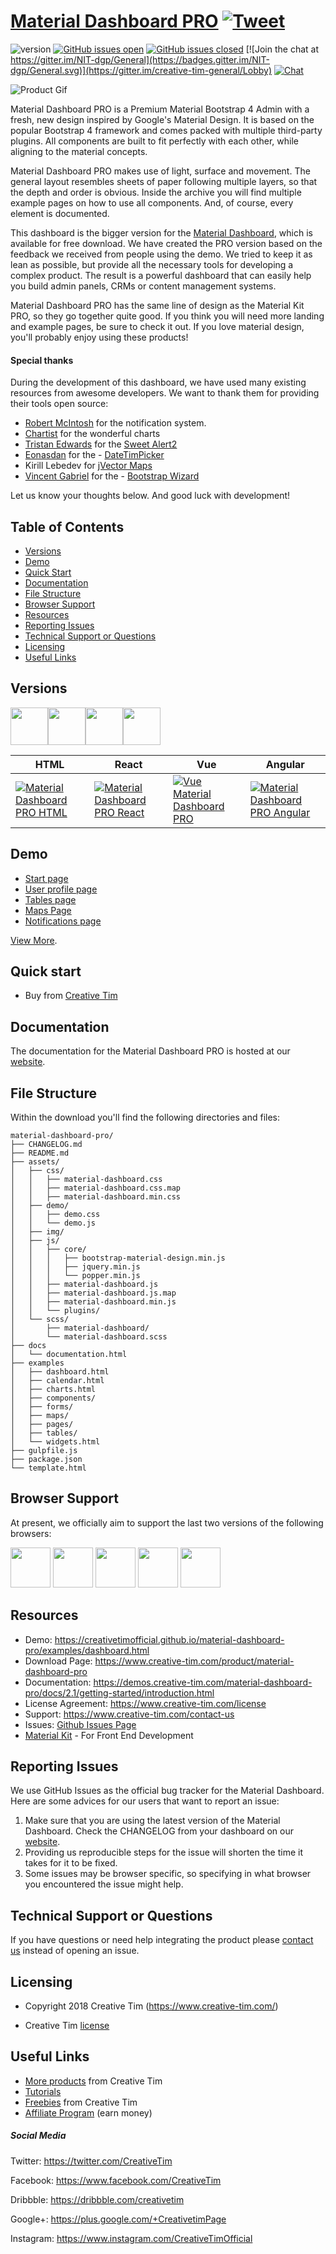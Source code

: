 # [Material Dashboard PRO](https://creativetimofficial.github.io/material-dashboard-pro/examples/dashboard.html) [![Tweet](https://img.shields.io/twitter/url/http/shields.io.svg?style=social&logo=twitter)](https://twitter.com/home?status=Material%20Dashboard,%20a%20free%20Material%20Bootstrap%204%20Admin%20Template%20%E2%9D%A4%EF%B8%8F%20https%3A//bit.ly/2Lyat1Y%20%23bootstrap%20%23material%20%23design%20%23developers%20%23freebie%20%20via%20%40CreativeTim)


 ![version](https://img.shields.io/badge/version-2.1.0-blue.svg)  [![GitHub issues open](https://img.shields.io/github/issues/creativetimofficial/ct-material-dashboard-pro.svg?maxAge=2592000)](https://github.com/creativetimofficial/ct-material-dashboard-pro/issues?q=is%3Aopen+is%3Aissue) [![GitHub issues closed](https://img.shields.io/github/issues-closed-raw/creativetimofficial/ct-material-dashboard-pro.svg?maxAge=2592000)](https://github.com/creativetimofficial/ct-material-dashboard-pro/issues?q=is%3Aissue+is%3Aclosed) [![Join the chat at https://gitter.im/NIT-dgp/General](https://badges.gitter.im/NIT-dgp/General.svg)](https://gitter.im/creative-tim-general/Lobby) [![Chat](https://img.shields.io/badge/chat-on%20discord-7289da.svg)](https://discord.gg/E4aHAQy)


![Product Gif](https://raw.githubusercontent.com/creativetimofficial/public-assets/master/material-dashboard-pro-html/material-dashboard-pro.gif)

Material Dashboard PRO is a Premium Material Bootstrap 4 Admin with a fresh, new design inspired by Google's Material Design. It is based on the popular Bootstrap 4 framework and comes packed with multiple third-party plugins. All components are built to fit perfectly with each other, while aligning to the material concepts.

Material Dashboard PRO makes use of light, surface and movement. The general layout resembles sheets of paper following multiple layers, so that the depth and order is obvious. Inside the archive you will find multiple example pages on how to use all components. And, of course, every element is documented.

This dashboard is the bigger version for the [Material Dashboard](https://www.creative-tim.com/product/material-dashboard), which is available for free download. We have created the PRO version based on the feedback we received from people using the demo. We tried to keep it as lean as possible, but provide all the necessary tools for developing a complex product. The result is a powerful dashboard that can easily help you build admin panels, CRMs or content management systems.


Material Dashboard PRO has the same line of design as the Material Kit PRO, so they go together quite good. If you think you will need more landing and example pages, be sure to check it out. If you love material design, you'll probably enjoy using these products!


#### Special thanks
During the development of this dashboard, we have used many existing resources from awesome developers. We want to thank them for providing their tools open source:
- [Robert McIntosh](https://github.com/mouse0270/bootstrap-notify) for the notification system.
- [Chartist](https://gionkunz.github.io/chartist-js/) for the wonderful charts
- [Tristan Edwards](https://twitter.com/t4t5) for the [Sweet Alert2](https://sweetalert2.github.io/)
- [Eonasdan](https://github.com/Eonasdan) for the - [DateTimPicker](https://eonasdan.github.io/bootstrap-datetimepicker/)
- Kirill Lebedev for [jVector Maps](http://jvectormap.com/)
- [Vincent Gabriel](https://twitter.com/gabrielva) for the - [Bootstrap Wizard](http://vinceg.github.io/twitter-bootstrap-wizard/)


Let us know your thoughts below. And good luck with development!


## Table of Contents

* [Versions](#versions) 
* [Demo](#demo)
* [Quick Start](#quick-start)
* [Documentation](#documentation)
* [File Structure](#file-structure)
* [Browser Support](#browser-support)
* [Resources](#resources)
* [Reporting Issues](#reporting-issues)
* [Technical Support or Questions](#technical-support-or-questions)
* [Licensing](#licensing)
* [Useful Links](#useful-links)



## Versions

[<img src="https://s3.amazonaws.com/creativetim_bucket/github/html.png" width="60" height="60" />](https://www.creative-tim.com/product/material-dashboard-pro)[<img src="https://s3.amazonaws.com/creativetim_bucket/github/react.svg" width="60" height="60" />](https://www.creative-tim.com/product/material-dashboard-pro-react)[<img src="https://s3.amazonaws.com/creativetim_bucket/github/vuejs.png" width="60" height="60" />](https://www.creative-tim.com/product/vue-material-dashboard-pro)[<img src="https://s3.amazonaws.com/creativetim_bucket/github/angular.png" width="60" height="60" />](https://www.creative-tim.com/product/material-dashboard-pro-angular2)



| HTML | React | Vue | Angular  |
| --- | --- | --- | ---  |
| [![Material Dashboard PRO  HTML](https://s3.amazonaws.com/creativetim_bucket/products/51/original/opt_mdp_thumbnail.jpg)](https://www.creative-tim.com/product/material-dashboard-pro)  | [![Material Dashboard PRO  React](https://s3.amazonaws.com/creativetim_bucket/products/80/original/opt_mdp_react_thumbnail.jpg)](https://www.creative-tim.com/product/material-dashboard-pro-react)  | [![Vue Material Dashboard PRO](https://s3.amazonaws.com/creativetim_bucket/products/87/original/opt_mdp_vue_thumbnail.jpg)](https://www.creative-tim.com/product/vue-material-dashboard-pro)  | [![Material Dashboard PRO  Angular](https://s3.amazonaws.com/creativetim_bucket/products/55/original/opt_mdp_angular_thumbnail.jpg)](https://www.creative-tim.com/product/material-dashboard-pro-angular2) 



## Demo

- [Start page](https://creativetimofficial.github.io/material-dashboard-pro/examples/dashboard.html)
- [User profile page](https://demos.creative-tim.com/material-dashboard-pro/examples/pages/user.html)
- [Tables page ](https://demos.creative-tim.com/material-dashboard-pro/examples/tables/extended.html)
- [Maps Page](https://demos.creative-tim.com/material-dashboard-pro/examples/maps/google.html)
- [Notifications page](https://demos.creative-tim.com/material-dashboard-pro/examples/components/notifications.html)

[View More](https://creativetimofficial.github.io/material-dashboard-pro/examples/dashboard.html).


## Quick start

- Buy from [Creative Tim](https://www.creative-tim.com/product/material-dashboard-pro)


## Documentation
The documentation for the Material Dashboard PRO is hosted at our [website](https://demos.creative-tim.com/material-dashboard-pro/docs/2.1/getting-started/introduction.html).


## File Structure
Within the download you'll find the following directories and files:

```
material-dashboard-pro/
├── CHANGELOG.md
├── README.md
├── assets/
│   ├── css/
│   │   ├── material-dashboard.css
│   │   ├── material-dashboard.css.map
│   │   ├── material-dashboard.min.css
│   ├── demo/
│   │   ├── demo.css
│   │   └── demo.js
│   ├── img/
│   ├── js/
│   │   ├── core/
│   │   │   ├── bootstrap-material-design.min.js
│   │   │   ├── jquery.min.js
│   │   │   └── popper.min.js
│   │   ├── material-dashboard.js
│   │   ├── material-dashboard.js.map
│   │   ├── material-dashboard.min.js
│   │   └── plugins/
│   └── scss/
│       ├── material-dashboard/
│       └── material-dashboard.scss
├── docs
│   └── documentation.html
├── examples
│   ├── dashboard.html
│   ├── calendar.html
│   ├── charts.html
│   ├── components/
│   ├── forms/
│   ├── maps/
│   ├── pages/
│   ├── tables/
│   └── widgets.html
├── gulpfile.js
├── package.json
└── template.html

```


## Browser Support

At present, we officially aim to support the last two versions of the following browsers:

<img src="https://s3.amazonaws.com/creativetim_bucket/github/browser/chrome.png" width="64" height="64"> <img src="https://s3.amazonaws.com/creativetim_bucket/github/browser/firefox.png" width="64" height="64"> <img src="https://s3.amazonaws.com/creativetim_bucket/github/browser/edge.png" width="64" height="64"> <img src="https://s3.amazonaws.com/creativetim_bucket/github/browser/safari.png" width="64" height="64"> <img src="https://s3.amazonaws.com/creativetim_bucket/github/browser/opera.png" width="64" height="64">



## Resources
- Demo: <https://creativetimofficial.github.io/material-dashboard-pro/examples/dashboard.html>
- Download Page: <https://www.creative-tim.com/product/material-dashboard-pro>
- Documentation: <https://demos.creative-tim.com/material-dashboard-pro/docs/2.1/getting-started/introduction.html>
- License Agreement: <https://www.creative-tim.com/license>
- Support: <https://www.creative-tim.com/contact-us>
- Issues: [Github Issues Page](https://github.com/creativetimofficial/ct-material-dashboard-pro/issues)
- [Material Kit](https://www.creative-tim.com/product/material-kit?ref=github-md-free) - For Front End Development

## Reporting Issues

We use GitHub Issues as the official bug tracker for the Material Dashboard. Here are some advices for our users that want to report an issue:

1. Make sure that you are using the latest version of the Material Dashboard. Check the CHANGELOG from your dashboard on our [website](https://www.creative-tim.com/).
2. Providing us reproducible steps for the issue will shorten the time it takes for it to be fixed.
3. Some issues may be browser specific, so specifying in what browser you encountered the issue might help.


## Technical Support or Questions

If you have questions or need help integrating the product please [contact us](https://www.creative-tim.com/contact-us) instead of opening an issue.



## Licensing

- Copyright 2018 Creative Tim (https://www.creative-tim.com/)

- Creative Tim [license](https://www.creative-tim.com/license)



## Useful Links

- [More products](https://www.creative-tim.com/bootstrap-themes) from Creative Tim
- [Tutorials](https://www.youtube.com/channel/UCVyTG4sCw-rOvB9oHkzZD1w)
- [Freebies](https://www.creative-tim.com/bootstrap-themes/free) from Creative Tim
- [Affiliate Program](https://www.creative-tim.com/affiliates/new) (earn money)

##### Social Media

Twitter: <https://twitter.com/CreativeTim>

Facebook: <https://www.facebook.com/CreativeTim>

Dribbble: <https://dribbble.com/creativetim>

Google+: <https://plus.google.com/+CreativetimPage>

Instagram: <https://www.instagram.com/CreativeTimOfficial>
